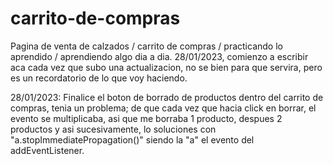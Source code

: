 # carrito-de-compras
Pagina de venta de calzados / carrito de compras / practicando lo aprendido / aprendiendo algo dia a dia.
28/01/2023, comienzo a escribir aca cada vez que subo una actualizacion, no se bien para que servira, pero es un recordatorio de lo que voy haciendo.

28/01/2023: Finalice el boton de borrado de productos dentro del carrito de compras, tenia un problema; de que cada vez que hacia click en borrar,
            el evento se multiplicaba, asi que me borraba 1 producto, despues 2 productos y asi sucesivamente, lo soluciones con  "a.stopImmediatePropagation()"
             siendo la "a" el evento del addEventListener.
